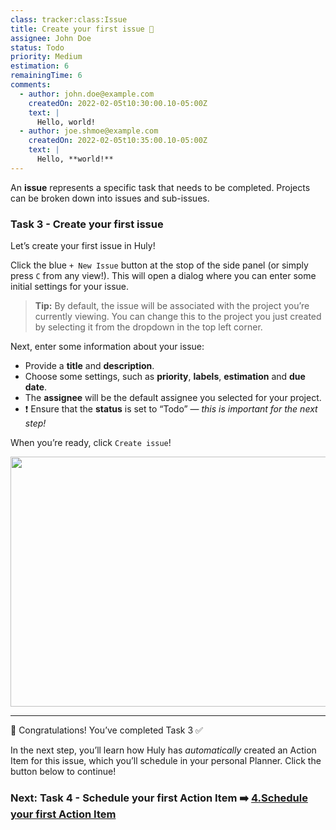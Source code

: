 ```yaml
---
class: tracker:class:Issue
title: Create your first issue 📝
assignee: John Doe
status: Todo
priority: Medium
estimation: 6
remainingTime: 6
comments:
  - author: john.doe@example.com
    createdOn: 2022-02-05t10:30:00.10-05:00Z
    text: |
      Hello, world!
  - author: joe.shmoe@example.com
    createdOn: 2022-02-05t10:35:00.10-05:00Z
    text: |
      Hello, **world!**
---
```

An **issue** represents a specific task that needs to be completed. Projects can be broken down into issues and sub-issues.

### Task 3 - Create your first issue

Let’s create your first issue in Huly!

Click the blue `+ New Issue` button at the stop of the side panel (or simply press `C` from any view!). This will open a dialog where you can enter some initial settings for your issue.

> **Tip:** By default, the issue will be associated with the project you’re currently viewing. You can change this to the project you just created by selecting it from the dropdown in the top left corner.

Next, enter some information about your issue:

* Provide a **title** and **description**.
* Choose some settings, such as **priority**, **labels**, **estimation** and **due date**.
* The **assignee** will be the default assignee you selected for your project.
* ❗ Ensure that the **status** is set to “Todo” — *this is important for the next step!*

When you’re ready, click `Create issue`!

<img src="../files/onboarding-create-issue.gif" width="640" height="400"/>

---

🎉 Congratulations! You’ve completed Task 3 ✅

In the next step, you’ll learn how Huly has *automatically* created an Action Item for this issue, which you’ll schedule in your personal Planner. Click the button below to continue!

### Next: Task 4 - Schedule your first Action Item ➡️  [4.Schedule your first Action Item](./4.Schedule%20your%20first%20Action%20Item.md)
